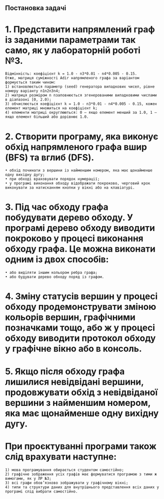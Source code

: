 ## Постановка задачi
# 1. Представити напрямлений граф iз заданими параметрами так само, як у лабораторнiй роботi №3.
    Вiдмiннiсть: коефiцiєнт k = 1.0 - n3*0.01 - n4*0.005 - 0.15.
    Отже, матриця сумiжностi Adir напрямленого графа за варiантом формується таким чином:
    1) встановлюється параметр (seed) генератора випадкових чисел, рiвне номеру варiанту n1n2n3n4;
    2) матриця розмiром n nзаповнюється згенерованими випадковими числами в дiапазонi [0, 2.0);
    3) обчислюється коефiцiєнт k = 1.0 - n3*0.01 - n4*0.005 - 0.15, кожен елемент матрицi множиться на коефiцiєнт k;
    4) елементи матрицi округлюються: 0 — якщо елемент менший за 1.0, 1 — якщо елемент бiльший або дорiвнює 1.0.
# 2. Створити програму, яка виконує обхiд напрямленого графа вшир (BFS) та вглиб (DFS).
    • обхiд починати з вершини iз найменшим номером, яка має щонайменше одну вихiдну дугу;
    • при обходi враховувати порядок нумерацiї;
    • у програмi виконання обходу вiдображати покроково, черговий крок виконувати за натисканням кнопки у вiкнi або на клавiатурi.

# 3. Пiд час обходу графа побудувати дерево обходу. У програмi дерево обходу виводити покроково у процесi виконання обходу графа. Це можна виконати одним iз двох способiв:
    • або видiляти iншим кольором ребра графа;
    • або будувати дерево обходу поряд iз графом.

# 4. Змiну статусiв вершин у процесi обходу продемонструвати змiною кольорiв вершин, графiчними позначками тощо, або ж у процесi обходу виводити протокол обходу у графiчне вiкно або в консоль.

# 5. Якщо пiсля обходу графа лишилися невiдвiданi вершини, продовжувати обхiд з невiдвiданої вершини з найменшим номером, яка має щонайменше одну вихiдну дугу.

# При проєктуваннi програми також слiд врахувати наступне:
    1) мова програмування обирається студентом самостiйно;
    2) графiчне зображення усiх графiв має формуватися програмою з тими ж вимогами, як у ЛР №3;
    3) всi графи обов’язково зображувати у графiчному вiкнi;
    4) типи та структури даних для внутрiшнього представлення всiх даних у програмi слiд вибрати самостiйно.